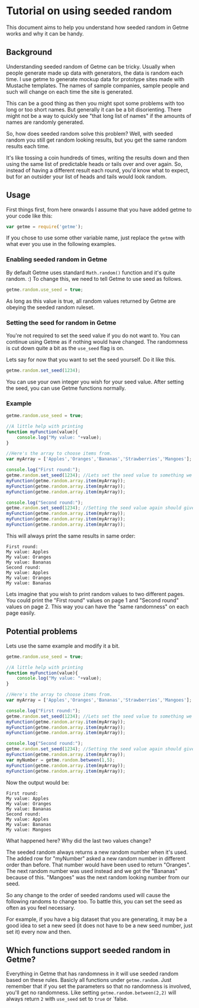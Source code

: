 Tutorial on using seeded random
================================

This document aims to help you understand how seeded random in Getme works and why it can be handy.

Background
----------

Understanding seeded random of Getme can be tricky. Usually when people generate made up data with generators, the data is random each time. I use getme to generate mockup data for prototype sites made with Mustache templates. The names of sample companies, sample people and such will change on each time the site is generated. 

This can be a good thing as then you might spot some problems with too long or too short names. But generally it can be a bit disorienting. There might not be a way to quickly see "that long list of names" if the amounts of names are randomly generated.

So, how does seeded random solve this problem? Well, with seeded random you still get random looking results, but you get the same random results each time. 

It's like tossing a coin hundreds of times, writing the results down and then using the same list of predictable heads or tails over and over again. So, instead of having a different result each round, you'd know what to expect, but for an outsider your list of heads and tails would look random.

## Usage

First things first, from here onwards I assume that you have added getme to your code like this:

```js
var getme = require('getme');
```

If you chose to use some other variable name, just replace the `getme` with what ever you use in the following examples.

### Enabling seeded random in Getme

By default Getme uses standard `Math.random()` function and it's quite random. :) To change this, we need to tell Getme to use seed as follows.

```js
getme.random.use_seed = true;
```

As long as this value is true, all random values returned by Getme are obeying the seeded random ruleset.

### Setting the seed for random in Getme

You're not required to set the seed value if you do not want to. You can continue using Getme as if nothing would have changed. The randomness is cut down quite a bit as the `use_seed` flag is on.

Lets say for now that you want to set the seed yourself. Do it like this.

```js
getme.random.set_seed(1234);
```

You can use your own integer you wish for your seed value. After setting the seed, you can use Getme functions normally.

### Example

```js
getme.random.use_seed = true;

//A little help with printing
function myFunction(value){
	console.log("My value: "+value);
}

//Here's the array to choose items from.
var myArray = ['Apples','Oranges','Bananas','Strawberries','Mangoes'];

console.log("First round:");
getme.random.set_seed(1234); //Lets set the seed value to something we can remember
myFunction(getme.random.array.item(myArray));
myFunction(getme.random.array.item(myArray));
myFunction(getme.random.array.item(myArray));

console.log("Second round:");
getme.random.set_seed(1234); //Setting the seed value again should give same results
myFunction(getme.random.array.item(myArray));
myFunction(getme.random.array.item(myArray));
myFunction(getme.random.array.item(myArray));
```
This will always print the same results in same order:
```
First round:
My value: Apples
My value: Oranges
My value: Bananas
Second round:
My value: Apples
My value: Oranges
My value: Bananas
```
Lets imagine that you wish to print random values to two different pages. You could print the "First round" values on page 1 and "Second round" values on page 2. This way you can have the "same randomness" on each page easily.

## Potential problems

Lets use the same example and modify it a bit.

```js
getme.random.use_seed = true;

//A little help with printing
function myFunction(value){
	console.log("My value: "+value);
}

//Here's the array to choose items from.
var myArray = ['Apples','Oranges','Bananas','Strawberries','Mangoes'];

console.log("First round:");
getme.random.set_seed(1234); //Lets set the seed value to something we can remember
myFunction(getme.random.array.item(myArray));
myFunction(getme.random.array.item(myArray));
myFunction(getme.random.array.item(myArray));

console.log("Second round:");
getme.random.set_seed(1234); //Setting the seed value again should give same results
myFunction(getme.random.array.item(myArray));
var myNumber = getme.random.between(1,5);
myFunction(getme.random.array.item(myArray));
myFunction(getme.random.array.item(myArray));
```
Now the output would be:
```
First round:
My value: Apples
My value: Oranges
My value: Bananas
Second round:
My value: Apples
My value: Bananas
My value: Mangoes
```
What happened here? Why did the last two values change?

The seeded random always returns a new random number when it's used. The added row for "myNumber" asked a new random number in different order than before. That number would have been used to return "Oranges". The next random number was used instead and we got the "Bananas" because of this. "Mangoes" was the next random looking number from our seed.

So any change to the order of seeded randoms used will cause the following randoms to change too. To battle this, you can set the seed as often as you feel necessary.

For example, if you have a big dataset that you are generating, it may be a good idea to set a new seed (it does not have to be a new seed number, just set it) every now and then.

## Which functions support seeded random in Getme?

Everything in Getme that has randomness in it will use seeded random based on these rules. Basicly all functions under `getme.random`. Just remember that if you set the parameters so that no randomness is involved, you'll get no randomness. Like setting `getme.random.between(2,2)` will always return `2`  with `use_seed` set to `true` or `false.